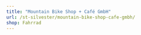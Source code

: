 ```yaml
---
title: "Mountain Bike Shop + Café GmbH"
url: /st-silvester/mountain-bike-shop-cafe-gmbh/
shop: Fahrrad
---
```

